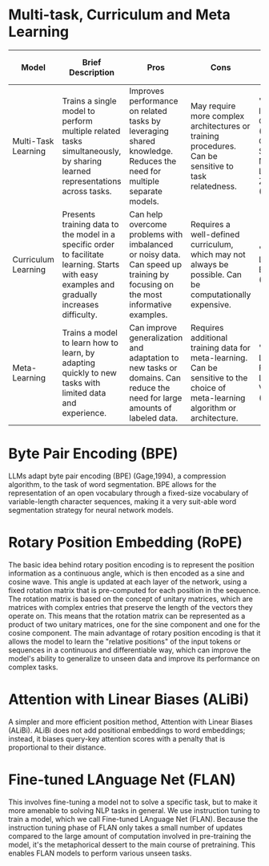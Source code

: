 # Multi-task, Curriculum and Meta Learning 

| Model | Brief Description | Pros | Cons | Major Influential Publication |
| --- | --- | --- | --- | --- |
| Multi-Task Learning | Trains a single model to perform multiple related tasks simultaneously, by sharing learned representations across tasks. | Improves performance on related tasks by leveraging shared knowledge. Reduces the need for multiple separate models. | May require more complex architectures or training procedures. Can be sensitive to task relatedness. | "Multitask learning." by Caruana (1997), "A Comprehensive Survey on Multi-Task Learning" by Zhang et al. (2017) |
| Curriculum Learning | Presents training data to the model in a specific order to facilitate learning. Starts with easy examples and gradually increases difficulty. | Can help overcome problems with imbalanced or noisy data. Can speed up training by focusing on the most informative examples. | Requires a well-defined curriculum, which may not always be possible. Can be computationally expensive. | "Curriculum Learning" by Bengio et al. (2009) |
| Meta-Learning | Trains a model to learn how to learn, by adapting quickly to new tasks with limited data and experience. | Can improve generalization and adaptation to new tasks or domains. Can reduce the need for large amounts of labeled data. | Requires additional training data for meta-learning. Can be sensitive to the choice of meta-learning algorithm or architecture. | "Meta-Learning for Few-Shot Learning" by Vinyals et al. (2016) |


# Byte Pair Encoding (BPE)
LLMs adapt byte pair encoding (BPE) (Gage,1994), a compression algorithm, to the task of word segmentation. BPE allows for the representation of an open vocabulary through a fixed-size vocabulary of variable-length character sequences, making it a very suit-able word segmentation strategy for neural network models.

# Rotary Position Embedding (RoPE)
The basic idea behind rotary position encoding is to represent the position information as a continuous angle, which is then encoded as a sine and cosine wave. This angle is updated at each layer of the network, using a fixed rotation matrix that is pre-computed for each position in the sequence.
The rotation matrix is based on the concept of unitary matrices, which are matrices with complex entries that preserve the length of the vectors they operate on. This means that the rotation matrix can be represented as a product of two unitary matrices, one for the sine component and one for the cosine component.
The main advantage of rotary position encoding is that it allows the model to learn the "relative positions" of the input tokens or sequences in a continuous and differentiable way, which can improve the model's ability to generalize to unseen data and improve its performance on complex tasks.

# Attention with Linear Biases (ALiBi)
A simpler and more efficient position method, Attention with Linear Biases (ALiBi). ALiBi does not add positional embeddings to word embeddings; instead, it biases query-key attention scores with a penalty that is proportional to their distance. 

# Fine-tuned LAnguage Net (FLAN)
This involves fine-tuning a model not to solve a specific task, but to make it more amenable to solving NLP tasks in general. We use instruction tuning to train a model, which we call Fine-tuned LAnguage Net (FLAN). Because the instruction tuning phase of FLAN only takes a small number of updates compared to the large amount of computation involved in pre-training the model, it's the metaphorical dessert to the main course of pretraining. This enables FLAN models to perform various unseen tasks.

